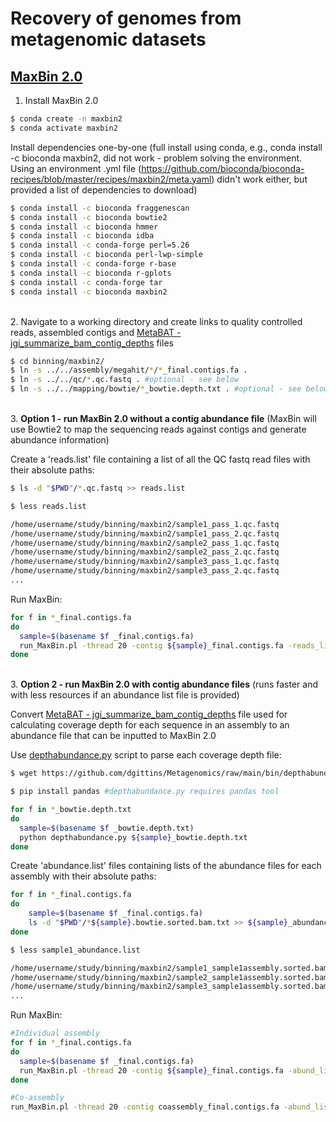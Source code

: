 # Recovery of genomes from metagenomic datasets

## [MaxBin 2.0](https://academic.oup.com/bioinformatics/article/32/4/605/1744462?login=true)

1. Install MaxBin 2.0

```bash
$ conda create -n maxbin2
$ conda activate maxbin2
```

Install dependencies one-by-one (full install using conda, e.g., conda install -c bioconda maxbin2, did not work - problem solving the environment. Using an environment .yml file (https://github.com/bioconda/bioconda-recipes/blob/master/recipes/maxbin2/meta.yaml) didn't work either, but provided a list of dependencies to download)

```bash
$ conda install -c bioconda fraggenescan
$ conda install -c bioconda bowtie2
$ conda install -c bioconda hmmer
$ conda install -c bioconda idba
$ conda install -c conda-forge perl=5.26
$ conda install -c bioconda perl-lwp-simple
$ conda install -c conda-forge r-base
$ conda install -c bioconda r-gplots
$ conda install -c conda-forge tar
$ conda install -c bioconda maxbin2
```

\
2. Navigate to a working directory and create links to quality controlled reads, assembled contigs and [MetaBAT - jgi_summarize_bam_contig_depths](https://bitbucket.org/berkeleylab/metabat/src/master/) files

```bash
$ cd binning/maxbin2/
$ ln -s ../../assembly/megahit/*/*_final.contigs.fa .
$ ln -s ../../qc/*.qc.fastq . #optional - see below
$ ln -s ../../mapping/bowtie/*_bowtie.depth.txt . #optional - see below
```

\
3. **Option 1 - run MaxBin 2.0 without a contig abundance file** (MaxBin will use Bowtie2 to map the sequencing reads against contigs and generate abundance information)

Create a 'reads.list' file containing a list of all the QC fastq read files with their absolute paths:

```bash
$ ls -d "$PWD"/*.qc.fastq >> reads.list
```

```bash
$ less reads.list

/home/username/study/binning/maxbin2/sample1_pass_1.qc.fastq
/home/username/study/binning/maxbin2/sample1_pass_2.qc.fastq
/home/username/study/binning/maxbin2/sample2_pass_1.qc.fastq
/home/username/study/binning/maxbin2/sample2_pass_2.qc.fastq
/home/username/study/binning/maxbin2/sample3_pass_1.qc.fastq
/home/username/study/binning/maxbin2/sample3_pass_2.qc.fastq
...
```

Run MaxBin:
```bash
for f in *_final.contigs.fa
do 
  sample=$(basename $f _final.contigs.fa)
  run_MaxBin.pl -thread 20 -contig ${sample}_final.contigs.fa -reads_list reads.list -out ${sample} >& ${sample}.maxbin2.log.txt
done
```

\
3. **Option 2 - run MaxBin 2.0 with contig abundance files** (runs faster and with less resources if an abundance list file is provided)

Convert [MetaBAT - jgi_summarize_bam_contig_depths](https://bitbucket.org/berkeleylab/metabat/src/master/) file used for calculating coverage depth for each sequence in an assembly to an abundance file that can be inputted to MaxBin 2.0

Use [depthabundance.py](https://github.com/dgittins/Metagenomics/blob/main/bin/depthabundance.py) script to parse each coverage depth file:

```bash
$ wget https://github.com/dgittins/Metagenomics/raw/main/bin/depthabundance.py #download depthabundance.py

$ pip install pandas #depthabundance.py requires pandas tool

for f in *_bowtie.depth.txt
do 
  sample=$(basename $f _bowtie.depth.txt)
  python depthabundance.py ${sample}_bowtie.depth.txt
done
```

Create 'abundance.list' files containing lists of the abundance files for each assembly with their absolute paths:

```bash
for f in *_final.contigs.fa
do 
	sample=$(basename $f _final.contigs.fa)
	ls -d "$PWD"/*${sample}.bowtie.sorted.bam.txt >> ${sample}_abundance.list
done
```

```bash
$ less sample1_abundance.list

/home/username/study/binning/maxbin2/sample1_sample1assembly.sorted.bam.txt
/home/username/study/binning/maxbin2/sample2_sample1assembly.sorted.bam.txt
/home/username/study/binning/maxbin2/sample3_sample1assembly.sorted.bam.txt
...
```

Run MaxBin:
```bash
#Individual assembly
for f in *_final.contigs.fa
do 
  sample=$(basename $f _final.contigs.fa)
  run_MaxBin.pl -thread 20 -contig ${sample}_final.contigs.fa -abund_list ${sample}_abundance.list -out ${sample} >& ${sample}.maxbin2wdepth.log.txt
done

#Co-assembly
run_MaxBin.pl -thread 20 -contig coassembly_final.contigs.fa -abund_list coassembly_abundance.list -out coassembly >& coassembly.maxbin2wdepth.log.txt
```

